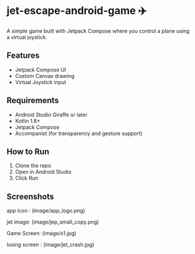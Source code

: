 # jet-escape-android-game ✈️

A simple game built with Jetpack Compose where you control a plane using a virtual joystick.

## Features
- Jetpack Compose UI
- Custom Canvas drawing
- Virtual Joystick input

## Requirements
- Android Studio Giraffe or later
- Kotlin 1.8+
- Jetpack Compose
- Accompanist (for transparency and gesture support)

## How to Run
1. Clone the repo
2. Open in Android Studio
3. Click Run

## Screenshots
app icon : 
(image/app_logo.png)

jet image:
(image/jep_small_copy.png)

Game Screen:
(image/s1.jpg)

losing screen : 
(image/jet_crash.jpg)


